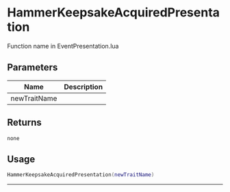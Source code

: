 # HammerKeepsakeAcquiredPresentation

Function name in EventPresentation.lua

## Parameters

| Name         | Description |
| ------------ | ----------- |
| newTraitName |             |

## Returns

`none`

## Usage

```lua
HammerKeepsakeAcquiredPresentation(newTraitName)
```

---
